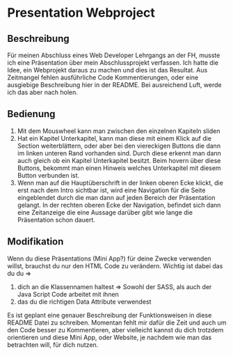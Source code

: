# Presentation Webproject

## Beschreibung

Für meinen Abschluss eines Web Developer Lehrgangs an der FH, musste ich eine Präsentation über mein Abschlussprojekt verfassen. Ich hatte die Idee, ein Webprojekt daraus zu machen und dies ist das Resultat. Aus Zeitmangel fehlen ausführliche Code Kommentierungen, oder eine ausgiebige Beschreibung hier in der README. Bei ausreichend Luft, werde ich das aber nach holen. 



## Bedienung

1. Mit dem Mouswheel kann man zwischen den einzelnen Kapiteln sliden
2. Hat ein Kapitel Unterkapitel, kann man diese mit einem Klick auf die Section weiterblättern, oder aber bei den viereckigen Buttons die dann im linken unteren Rand vorhanden sind. Durch diese erkennt man dann auch gleich ob ein Kapitel Unterkapitel besitzt. Beim hovern über diese Buttons, bekommt man einen Hinweis welches Unterkapitel mit diesem Button verbunden ist. 
3. Wenn man auf die Hauptüberschrift in der linken oberen Ecke klickt, die erst nach dem Intro sichtbar ist, wird eine Navigation für die Seite eingeblendet durch die man dann auf jeden Bereich der Präsentation gelangt. In der rechten oberen Ecke der Navigation, befindet sich dann eine Zeitanzeige die eine Aussage darüber gibt wie lange die Präsentation schon dauert.



## Modifikation

Wenn du diese Präsentations (Mini App?) für deine Zwecke verwenden willst, brauchst du nur den HTML Code zu verändern. Wichtig ist dabei das du du =>

1. dich an die Klassennamen haltest => Sowohl der SASS, als auch der Java Script Code arbeitet mit ihnen
2. das du die richtigen Data Attribute verwendest

Es ist geplant eine genauer Beschreibung der Funktionsweisen in diese README Datei zu schreiben. Momentan fehlt mir dafür die Zeit und auch um den Code besser zu Kommentieren, aber vielleicht kannst du dich trotzdem orientieren und diese Mini App, oder Website, je nachdem wie man das betrachten will, für dich nutzen.